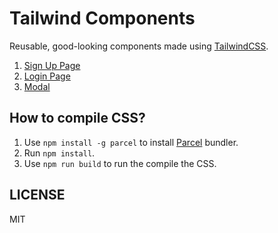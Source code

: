 # Tailwind Components

Reusable, good-looking components made using [TailwindCSS](https://tailwindcss.com/).

1. [Sign Up Page](https://stuff.shubhamjain.co/tailwind-components/signup/)
2. [Login Page](https://stuff.shubhamjain.co/tailwind-components/login/)
2. [Modal](https://stuff.shubhamjain.co/tailwind-components/modal/)

## How to compile CSS?

1. Use `npm install -g parcel` to install [Parcel](https://parceljs.org/) bundler.
2. Run `npm install`.
3. Use `npm run build` to run the compile the CSS.

## LICENSE 
MIT
